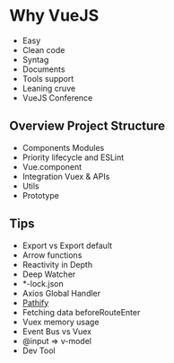 # Why VueJS

- Easy
- Clean code
- Syntag
- Documents
- Tools support
- Leaning cruve
- VueJS Conference

## Overview Project Structure

- Components Modules
- Priority lifecycle and ESLint
- Vue.component
- Integration Vuex & APIs
- Utils
- Prototype

## Tips
- Export vs Export default
- Arrow functions
- Reactivity in Depth
- Deep Watcher
- *-lock.json
- Axios Global Handler
- [Pathify](https://github.com/davestewart/vuex-pathify)
- Fetching data beforeRouteEnter
- Vuex memory usage
- Event Bus vs Vuex
- @input => v-model
- Dev Tool
